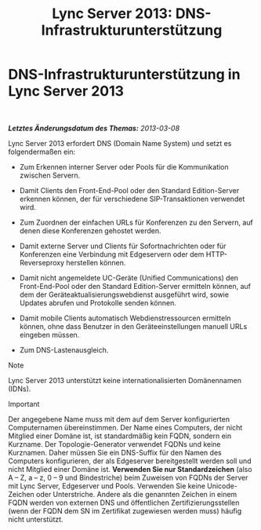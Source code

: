 ﻿---
title: 'Lync Server 2013: DNS-Infrastrukturunterstützung'
TOCTitle: DNS-Infrastrukturunterstützung (Domain Name System)
ms:assetid: 37777c16-94ce-436d-b517-bcf53a564513
ms:mtpsurl: https://technet.microsoft.com/de-de/library/Gg425850(v=OCS.15)
ms:contentKeyID: 49293677
ms.date: 05/19/2016
mtps_version: v=OCS.15
ms.translationtype: HT
---

# DNS-Infrastrukturunterstützung in Lync Server 2013

 

_**Letztes Änderungsdatum des Themas:** 2013-03-08_

Lync Server 2013 erfordert DNS (Domain Name System) und setzt es folgendermaßen ein:

  - Zum Erkennen interner Server oder Pools für die Kommunikation zwischen Servern.

  - Damit Clients den Front-End-Pool oder den Standard Edition-Server erkennen können, der für verschiedene SIP-Transaktionen verwendet wird.

  - Zum Zuordnen der einfachen URLs für Konferenzen zu den Servern, auf denen diese Konferenzen gehostet werden.

  - Damit externe Server und Clients für Sofortnachrichten oder für Konferenzen eine Verbindung mit Edgeservern oder dem HTTP-Reverseproxy herstellen können.

  - Damit nicht angemeldete UC-Geräte (Unified Communications) den Front-End-Pool oder den Standard Edition-Server ermitteln können, auf dem der Geräteaktualisierungswebdienst ausgeführt wird, sowie Updates abrufen und Protokolle senden können.

  - Damit mobile Clients automatisch Webdienstressourcen ermitteln können, ohne dass Benutzer in den Geräteeinstellungen manuell URLs eingeben müssen.

  - Zum DNS-Lastenausgleich.


> [!NOTE]
> Lync Server 2013 unterstützt keine internationalisierten Domänennamen (IDNs).




> [!IMPORTANT]
> Der angegebene Name muss mit dem auf dem Server konfigurierten Computernamen übereinstimmen. Der Name eines Computers, der nicht Mitglied einer Domäne ist, ist standardmäßig kein FQDN, sondern ein Kurzname. Der Topologie-Generator verwendet FQDNs und keine Kurznamen. Daher müssen Sie ein DNS-Suffix für den Namen des Computers konfigurieren, der als Edgeserver bereitgestellt werden soll und nicht Mitglied einer Domäne ist. <STRONG>Verwenden Sie nur Standardzeichen</STRONG> (also A – Z, a – z, 0 – 9 und Bindestriche) beim Zuweisen von FQDNs der Server mit Lync&nbsp;Server, Edgeserver und Pools. Verwenden Sie keine Unicode-Zeichen oder Unterstriche. Andere als die genannten Zeichen in einem FQDN werden von externen DNS und öffentlichen Zertifizierungsstellen (wenn der FQDN dem SN im Zertifikat zugewiesen werden muss) häufig nicht unterstützt.


